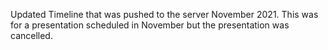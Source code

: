 Updated Timeline that was pushed to the server November 2021. This was for a presentation scheduled in November but the presentation was cancelled.
